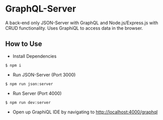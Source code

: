 # GraphQL-Server

A back-end only JSON-Server with GraphQL and Node.js/Express.js with CRUD functionality. Uses GraphiQL to access data in the browser.

## How to Use

- Install Dependencies

`$ npm i`

- Run JSON-Server (Port 3000)

`$ npm run json:server`

- Run Server (Port 4000)

`$ npm run dev:server`

- Open up GraphiQL IDE by navigating to [http://localhost:4000/graphql](http://localhost:4000/graphql)